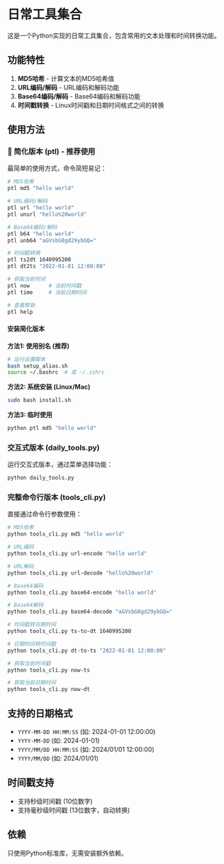 # 日常工具集合

这是一个Python实现的日常工具集合，包含常用的文本处理和时间转换功能。

## 功能特性

1. **MD5哈希** - 计算文本的MD5哈希值
2. **URL编码/解码** - URL编码和解码功能
3. **Base64编码/解码** - Base64编码和解码功能
4. **时间戳转换** - Linux时间戳和日期时间格式之间的转换

## 使用方法

### 🚀 简化版本 (ptl) - 推荐使用

最简单的使用方式，命令简短易记：

```bash
# MD5哈希
ptl md5 "hello world"

# URL编码/解码
ptl url "hello world"
ptl unurl "hello%20world"

# Base64编码/解码
ptl b64 "hello world"
ptl unb64 "aGVsbG8gd29ybGQ="

# 时间戳转换
ptl ts2dt 1640995200
ptl dt2ts "2022-01-01 12:00:00"

# 获取当前时间
ptl now      # 当前时间戳
ptl time     # 当前日期时间

# 查看帮助
ptl help
```

#### 安装简化版本

**方法1: 使用别名 (推荐)**
```bash
# 运行设置脚本
bash setup_alias.sh
source ~/.bashrc  # 或 ~/.zshrc
```

**方法2: 系统安装 (Linux/Mac)**
```bash
sudo bash install.sh
```

**方法3: 临时使用**
```bash
python ptl md5 "hello world"
```

### 交互式版本 (daily_tools.py)

运行交互式版本，通过菜单选择功能：

```bash
python daily_tools.py
```

### 完整命令行版本 (tools_cli.py)

直接通过命令行参数使用：

```bash
# MD5哈希
python tools_cli.py md5 "hello world"

# URL编码
python tools_cli.py url-encode "hello world"

# URL解码
python tools_cli.py url-decode "hello%20world"

# Base64编码
python tools_cli.py base64-encode "hello world"

# Base64解码
python tools_cli.py base64-decode "aGVsbG8gd29ybGQ="

# 时间戳转日期时间
python tools_cli.py ts-to-dt 1640995200

# 日期时间转时间戳
python tools_cli.py dt-to-ts "2022-01-01 12:00:00"

# 获取当前时间戳
python tools_cli.py now-ts

# 获取当前日期时间
python tools_cli.py now-dt
```

## 支持的日期格式

- `YYYY-MM-DD HH:MM:SS` (如: 2024-01-01 12:00:00)
- `YYYY-MM-DD` (如: 2024-01-01)
- `YYYY/MM/DD HH:MM:SS` (如: 2024/01/01 12:00:00)
- `YYYY/MM/DD` (如: 2024/01/01)

## 时间戳支持

- 支持秒级时间戳 (10位数字)
- 支持毫秒级时间戳 (13位数字，自动转换)

## 依赖

只使用Python标准库，无需安装额外依赖。